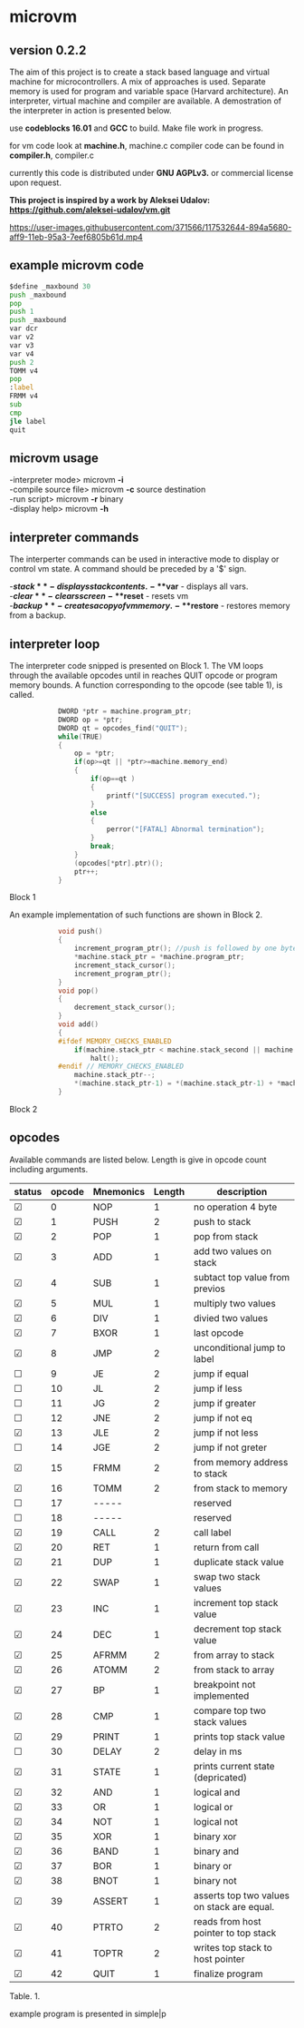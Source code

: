 # microvm
## version 0.2.2
The aim of this project is to create a stack based language and virtual machine for microcontrollers. A mix of approaches is used. 
Separate memory is used for program and variable space (Harvard architecture). An interpreter, virtual machine and compiler are available. A demostration of the interpreter in action is presented below.

use **codeblocks 16.01**  and **GCC** to build.  Make file work in progress.

for vm code look at **machine.h**, machine.c
compiler code can be found in **compiler.h**, compiler.c

currently this code is distributed under **GNU AGPLv3.** or commercial license upon request.

**This project is inspired by a work by Aleksei Udalov: https://github.com/aleksei-udalov/vm.git**


https://user-images.githubusercontent.com/371566/117532644-894a5680-aff9-11eb-95a3-7eef6805b61d.mp4

## example microvm code
```asm
$define _maxbound 30
push _maxbound
pop
push 1
push _maxbound
var dcr
var v2
var v3
var v4
push 2
TOMM v4
pop
:label
FRMM v4
sub
cmp
jle label
quit

```
## microvm usage

-interpreter mode>    microvm **-i**              
-compile source file> microvm **-c** source destination             
-run script>          microvm **-r**  binary              
-display help>        microvm **-h**                        
            
## interpreter commands
The interperter commands can be used in interactive mode to display or control vm state. A command should be preceded by a '$' sign.

-**$stack**      - displays stack contents.     
-**$var**        - displays all vars.           
-**$clear**      - clears screen    
-**$reset**      - resets vm        
-**$backup**     - creates a copy of vm memory.                         
-**$restore**       - restores memory from a backup.           


## interpreter loop
The interpreter code snipped is presented on Block 1. The VM loops through the available opcodes until in reaches QUIT opcode or program memory bounds. A function corresponding to the opcode (see table 1), is called.
```C
            DWORD *ptr = machine.program_ptr;
            DWORD op = *ptr;
            DWORD qt = opcodes_find("QUIT");
            while(TRUE)
            {
                op = *ptr;         
                if(op>=qt || *ptr>=machine.memory_end)
                {
                    if(op==qt )
                    {
                        printf("[SUCCESS] program executed.");
                    }
                    else
                    {
                        perror("[FATAL] Abnormal termination");
                    }
                    break;
                }
                (opcodes[*ptr].ptr)();
                ptr++;
            }
```
Block 1

An example implementation of such functions are shown in Block 2.
```C
            void push() 
            {
                increment_program_ptr(); //push is followed by one byte, so increment to skip argument
                *machine.stack_ptr = *machine.program_ptr;
                increment_stack_cursor();
                increment_program_ptr();
            }
            void pop()
            {
                decrement_stack_cursor();
            }
            void add() 
            {
            #ifdef MEMORY_CHECKS_ENABLED
                if(machine.stack_ptr < machine.stack_second || machine.stack_ptr >= machine.stack_end)
                    halt();
            #endif // MEMORY_CHECKS_ENABLED
                machine.stack_ptr--;
                *(machine.stack_ptr-1) = *(machine.stack_ptr-1) + *machine.stack_ptr;
            }
```
Block 2

## opcodes

Available commands are listed below. Length is give in opcode count including arguments.

|status|opcode |Mnemonics  |Length   |                           description                              |
|------|-------|-----------|---------|--------------------------------------------------------------------|
|&#9745; |    0  |  NOP      |   1     | no operation 4 byte <BR>	                                          |
|&#9745; |    1  |  PUSH     |   2     | push to stack  <BR>                                                |
|&#9745; |    2  |  POP      |   1     | pop from stack                                                     |
|&#9745; |    3  |  ADD      |   1     | add two values on stack                                            |
|&#9745; |    4  |  SUB      |   1     | subtact top value from previos                                     |
|&#9745; |    5  |  MUL      |   1     | multiply two values|                                               |
|&#9745; |    6  |  DIV      |   1     | divied two values|                                                 |
|&#9745; |    7  |  BXOR     |   1     | last opcode                                                        |
|&#9745; |    8  |  JMP      |   2     | unconditional jump to label                                        |
|&#9744; |    9  |  JE       |   2     | jump if equal                                                      |
|&#9744; |    10 |  JL       |   2     | jump if less                                                       |
|&#9744; |    11 |  JG       |   2     | jump if greater                                                    |
|&#9744; |    12 |  JNE      |   2     | jump if not eq                                                     |
|&#9745; |    13 |  JLE      |   2     | jump if not less                                                   |
|&#9744; |    14 |  JGE      |   2     | jump if not greter                                                 |
|&#9745; |    15 |  FRMM     |   2     | from memory address to stack                                       |
|&#9745; |    16 |  TOMM     |   2     | from stack to memory                                               |
|&#9744; |    17 |  -----    |         | reserved                                                           |
|&#9744; |    18 |  -----    |         | reserved                                                           |
|&#9745; |    19 |  CALL     |   2     | call label                                                         |
|&#9745; |    20 |  RET      |   1     | return from call                                                   |
|&#9745; |    21 |  DUP      |   1     | duplicate stack value                                              |
|&#9745; |    22 |  SWAP     |   1     | swap two stack values                                              |
|&#9745; |    23 |  INC      |   1     | increment top stack value                                          |
|&#9745; |    24 |  DEC      |   1     | decrement top stack value                                          |
|&#9745; |    25 |  AFRMM    |   2     | from array to stack                                                |
|&#9745; |    26 |  ATOMM    |   2     | from stack to array                                                |
|&#9745; |    27 |  BP       |   1     | breakpoint not implemented                                         |
|&#9745; |    28 |  CMP      |   1     | compare top two stack values| place result in flag_gr and flag_eq  |
|&#9745; |    29 |  PRINT    |   1     | prints top stack value                                             |
|&#9744; |    30 |  DELAY    |   2     | delay in ms                                                        |
|&#9745; |    31 |  STATE    |   1     | prints current state (depricated)                                  |
|&#9745; |    32 |  AND      |   1     | logical and                                                        |
|&#9745; |    33 |  OR       |   1     | logical or                                                         |
|&#9745; |    34 |  NOT      |   1     | logical not                                                        |
|&#9745; |    35 |  XOR      |   1     | binary xor                                                         |
|&#9745; |    36 |  BAND     |   1     | binary and                                                         |
|&#9745; |    37 |  BOR      |   1     | binary or                                                          |
|&#9745; |    38 |  BNOT     |   1     | binary not                                                         |
|&#9745; |    39 |  ASSERT   |   1     | asserts top two values on stack are equal.                         |
|&#9745; |    40 |  PTRTO    |   2     | reads from host pointer to top stack                               |
|&#9745; |    41 |  TOPTR    |   2     | writes top stack to host pointer                                   |
|&#9745; |    42 |  QUIT     |   1     | finalize program                                                   |


Table. 1.
      
example program is presented in simple|p
